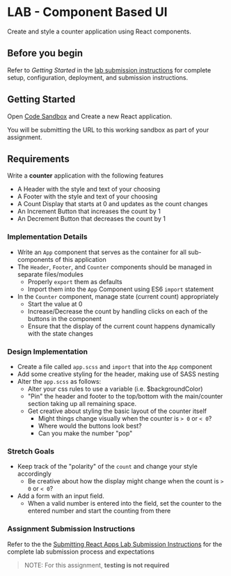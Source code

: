 # LAB - Component Based UI

Create and style a counter application using React components.

## Before you begin

Refer to *Getting Started*  in the [lab submission instructions](../../../reference/submission-instructions/labs/README.md) for complete setup, configuration, deployment, and submission instructions.

## Getting Started

Open [Code Sandbox](http://codesandbox.io) and Create a new React application.

You will be submitting the URL to this working sandbox as part of your assignment.

## Requirements

Write a **counter** application with the following features

- A Header with the style and text of your choosing
- A Footer with the style and text of your choosing
- A Count Display that starts at 0 and updates as the count changes
- An Increment Button that increases the count by 1
- An Decrement Button that decreases the count by 1

### Implementation Details

- Write an `App` component that serves as the container for all sub-components of this application
- The `Header`, `Footer`, and `Counter` components should be managed in separate files/modules
  - Properly `export` them as defaults
  - Import them into the `App` Component using ES6 `import` statement
- In the `Counter` component, manage state (current count) appropriately
  - Start the value at 0
  - Increase/Decrease the count by handling clicks on each of the buttons in the component
  - Ensure that the display of the current count happens dynamically with the state changes

### Design Implementation

- Create a file called `app.scss` and `import` that into the `App` component
- Add some creative styling for the header, making use of SASS nesting
- Alter the `app.scss` as follows:
  - Alter your css rules to use a variable (i.e. $backgroundColor)
  - "Pin" the header and footer to the top/bottom with the main/counter section taking up all remaining space.
  - Get creative about styling the basic layout of the counter itself
    - Might things change visually when the counter is `> 0` or `< 0`?
    - Where would the buttons look best?
    - Can you make the number "pop"

### Stretch Goals

- Keep track of the "polarity" of the `count` and change your style accordingly
  - Be creative about how the display might change when the count is `> 0` or `< 0`?
- Add a form with an input field.
  - When a valid number is entered into the field, set the counter to the entered number and start the counting from there

### Assignment Submission Instructions

Refer to the the [Submitting React Apps Lab Submission Instructions](../../../reference/submission-instructions/labs/react-apps.md) for the complete lab submission process and expectations

> NOTE: For this assignment, **testing is not required**
